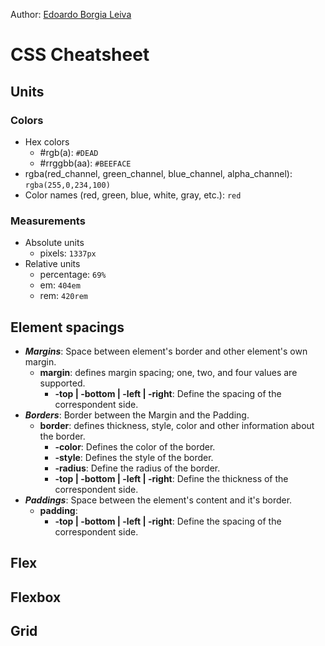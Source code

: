 Author: [Edoardo Borgia Leiva](https://edoardo-b-leiva.github.io)
# CSS Cheatsheet
## Units
### Colors
- Hex colors
  - #rgb(a): `#DEAD`
  - #rrggbb(aa): `#BEEFACE`
- rgba(red_channel, green_channel, blue_channel, alpha_channel): `rgba(255,0,234,100)`
- Color names (red, green, blue, white, gray, etc.): `red`
### Measurements
- Absolute units
  - pixels: `1337px`
- Relative units
  - percentage: `69%`
  - em: `404em`
  - rem: `420rem`
## Element spacings
- **_Margins_**: Space between element's border and other element's own margin.
  - **margin**: defines margin spacing; one, two, and four values are supported.
    - **-top | -bottom | -left | -right**: Define the spacing of the correspondent side.
- **_Borders_**: Border between the Margin and the Padding.
  - **border**: defines thickness, style, color and other information about the border.
    - **-color**: Defines the color of the border.
    - **-style**: Defines the style of the border.
    - **-radius**: Define the radius of the border.
    - **-top | -bottom | -left | -right**: Define the thickness of the correspondent side.
- **_Paddings_**: Space between the element's content and it's border.
  - **padding**:
    - **-top | -bottom | -left | -right**: Define the spacing of the correspondent side.
## Flex
## Flexbox
## Grid
  
